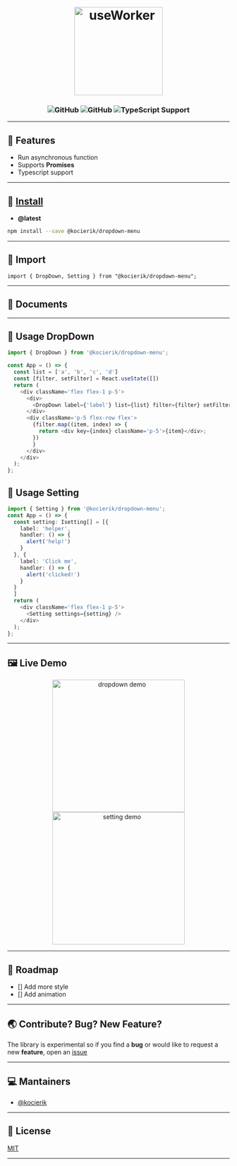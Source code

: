 


<h1 align="center">
  <br>
  <img width="200px" src="https://user-images.githubusercontent.com/41591336/219984344-12198766-c9c8-44e0-a057-a6dac7191df2.png" alt="useWorker"
    title="useWorker() Use web workers with react hook" />
  <br>
</h1>



<h3 align="center">
 <img alt="GitHub" src="https://img.shields.io/npm/dm/@kocierik/dropdown-menu" />
 <!--  <img alt="size" src="https://img.shields.io/bundlephobia/minzip/@kocierik/dropdown-menu/0.1.8" /> -->
  <img alt="GitHub" src="https://img.shields.io/npm/l/@koale/useworker" />
 <img src="https://camo.githubusercontent.com/6ef0a300e96da21e04d4d45bf54285202674498c/68747470733a2f2f62616467656e2e6e65742f62616467652f547970655363726970742f537570706f7274" alt="TypeScript Support" title="TypeScript Support" data-canonical-src="https://badgen.net/badge/TypeScript/Support" style="max-width:100%;">
</h3>

---

## 🎨 Features

- Run asynchronous function 
- Supports **Promises** 
- Typescript support

---

## 💾 [Install](https://www.npmjs.com/package/@koale/useworker)

- **@latest**

```bash
npm install --save @kocierik/dropdown-menu
```

---

## 🔨 Import

```tsx
import { DropDown, Setting } from "@kocierik/dropdown-menu";
```

---

## 📙 Documents


---

## 🐾 Usage DropDown 

```ts
import { DropDown } from '@kocierik/dropdown-menu';

const App = () => {
  const list = ['a', 'b', 'c', 'd']
  const [filter, setFilter] = React.useState([])
  return (
    <div className='flex flex-1 p-5'>
      <div>
        <DropDown label={'label'} list={list} filter={filter} setFilter={setFilter} />
      </div>
      <div className='p-5 flex-row flex'>
        {filter.map((item, index) => {
          return <div key={index} className='p-5'>{item}</div>;
        })
        }
      </div>
    </div>
  );
};
```

## 🐾 Usage Setting 

```ts
import { Setting } from '@kocierik/dropdown-menu';
const App = () => {
  const setting: Isetting[] = [{
    label: 'helper',
    handler: () => {
      alert('help!')
    }
  }, {
    label: 'Click me',
    handler: () => {
      alert('clicked!')
    }
  }
  ]
  return (
    <div className='flex flex-1 p-5'>
      <Setting settings={setting} />
    </div>
  );
};
```

---

## 🖼 Live Demo

<div align='center'>
<img alt="dropdown demo" height='300px' src="https://user-images.githubusercontent.com/41591336/219983423-c4c0f62b-5a48-4ad9-ae9a-3574042444f4.gif" />
<img alt="setting demo" height='300px' src="https://user-images.githubusercontent.com/41591336/219983427-bf352e1d-5074-48e4-894d-a72e68e9504d.gif" />
</div>

---

## 🔧 Roadmap

- [] Add more style
- [] Add animation

---

## 🌏 Contribute? Bug? New Feature?

The library is experimental so if you find a **bug** or would like to request a new **feature**, open an [issue](https://github.com/kocierik/dropdown-menu/issues/new)

---

## 💻 Mantainers

- [@kocierik](https://github.com/kocierik)

---

## 📜 License

[MIT](https://github.com/kocierik/dropdown-menu/blob/main/LICENSE)

---


